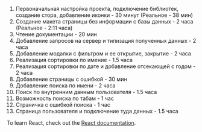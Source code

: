 1. Первоначальная настройка проекта, подключение библиотек, создание стора, добавление иконки - 30 минут (Реальное - 38 мин)
2. Создание макета страницы без информации с базы данных - 2 часа (Реальное - 2:11 часа)
3. Чтение документации - 20 мин
4. Добавление запросов на сервер и типизация полученных данных - 2 часа
5. Добавление модалки с фильтром и ее открытие, закрытие - 2 часа
6. Реализация сортировки по имение - 1.5 часа
7. Реализация сортировки по дате и добавление отсекающей с годом - 2 часа
8. Добавление страницы с ошибкой - 30 мин
9. Добавление поиска по имени - 2 часа
10. Поиск по внутренним данным пользователя - 1.5 часа
11. Возможность поиска по табам - 1 час
12. Страничка с ошибкой поиска - 1 час
13. Страница пользователя и подключение туда данных - 1.5 часа

To learn React, check out the [React documentation](https://reactjs.org/).
